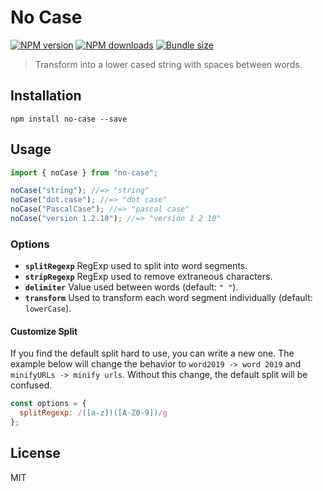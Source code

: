 # No Case

[![NPM version][npm-image]][npm-url]
[![NPM downloads][downloads-image]][downloads-url]
[![Bundle size][bundlephobia-image]][bundlephobia-url]

> Transform into a lower cased string with spaces between words.

## Installation

```
npm install no-case --save
```

## Usage

```js
import { noCase } from "no-case";

noCase("string"); //=> "string"
noCase("dot.case"); //=> "dot case"
noCase("PascalCase"); //=> "pascal case"
noCase("version 1.2.10"); //=> "version 1 2 10"
```

### Options

- **`splitRegexp`** RegExp used to split into word segments.
- **`stripRegexp`** RegExp used to remove extraneous characters.
- **`delimiter`** Value used between words (default: `" "`).
- **`transform`** Used to transform each word segment individually (default: `lowerCase`).

#### Customize Split

If you find the default split hard to use, you can write a new one. The example below will change the behavior to `word2019 -> word 2019` and `minifyURLs -> minify urls`. Without this change, the default split will be confused.

```js
const options = {
  splitRegexp: /([a-z])([A-Z0-9])/g
};
```

## License

MIT

[npm-image]: https://img.shields.io/npm/v/no-case.svg?style=flat
[npm-url]: https://npmjs.org/package/no-case
[downloads-image]: https://img.shields.io/npm/dm/no-case.svg?style=flat
[downloads-url]: https://npmjs.org/package/no-case
[bundlephobia-image]: https://img.shields.io/bundlephobia/minzip/no-case.svg
[bundlephobia-url]: https://bundlephobia.com/result?p=no-case
